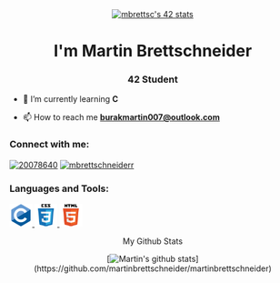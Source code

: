 <div align="center">  
<a href="https://github.com/JaeSeoKim/badge42"><img src="https://badge42.vercel.app/api/v2/cl8vu6qy400210glbg0qg34io/stats?cursusId=21&coalitionId=234" alt="mbrettsc's 42 stats"/></a>
</div>
<h1 align="center">I'm Martin Brettschneider</h1>
<h3 align="center">42 Student</h3>

- 🌱 I’m currently learning **C**

- 📫 How to reach me **burakmartin007@outlook.com**

<h3 align="left">Connect with me:</h3>
<p align="left">
<a href="https://stackoverflow.com/users/20078640" target="blank"><img align="center" src="https://raw.githubusercontent.com/rahuldkjain/github-profile-readme-generator/master/src/images/icons/Social/stack-overflow.svg" alt="20078640" height="30" width="40" /></a>
<a href="https://instagram.com/mbrettschneiderr" target="blank"><img align="center" src="https://raw.githubusercontent.com/rahuldkjain/github-profile-readme-generator/master/src/images/icons/Social/instagram.svg" alt="mbrettschneiderr" height="30" width="40" /></a>
</p>

<h3 align="left">Languages and Tools:</h3>
<p align="left"> <a href="https://www.cprogramming.com/" target="_blank" rel="noreferrer"> <img src="https://raw.githubusercontent.com/devicons/devicon/master/icons/c/c-original.svg" alt="c" width="40" height="40"/> </a> <a href="https://www.w3schools.com/css/" target="_blank" rel="noreferrer"> <img src="https://raw.githubusercontent.com/devicons/devicon/master/icons/css3/css3-original-wordmark.svg" alt="css3" width="40" height="40"/> </a> <a href="https://www.w3.org/html/" target="_blank" rel="noreferrer"> <img src="https://raw.githubusercontent.com/devicons/devicon/master/icons/html5/html5-original-wordmark.svg" alt="html5" width="40" height="40"/> </a> </p>
<div align="center">  
 

 My Github Stats 

 
[![Martin's github stats](https://github-readme-stats.vercel.app/api?username=MartinBrettschneider&title_color=fff&&theme=radical&&icon_color="f8d847"/title_color="fe428e"&text_color="a9fef7"&bg_color=141321")](https://github.com/martinbrettschneider/martinbrettschneider)  

</div> 


